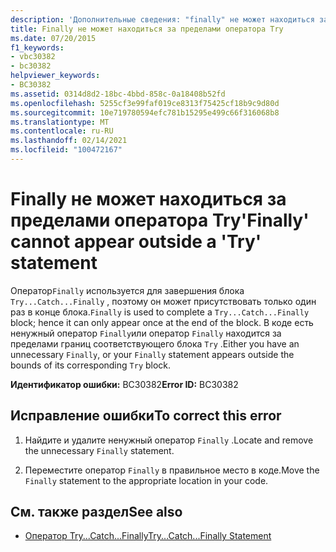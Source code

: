 ```yaml
---
description: 'Дополнительные сведения: "finally" не может находиться за пределами оператора "try"'
title: Finally не может находиться за пределами оператора Try
ms.date: 07/20/2015
f1_keywords:
- vbc30382
- bc30382
helpviewer_keywords:
- BC30382
ms.assetid: 0314d8d2-18bc-4bbd-858c-0a18408b52fd
ms.openlocfilehash: 5255cf3e99faf019ce8313f75425cf18b9c9d80d
ms.sourcegitcommit: 10e719780594efc781b15295e499c66f316068b8
ms.translationtype: MT
ms.contentlocale: ru-RU
ms.lasthandoff: 02/14/2021
ms.locfileid: "100472167"
---
```

# <a name="finally-cannot-appear-outside-a-try-statement"></a><span data-ttu-id="2cd6a-103">Finally не может находиться за пределами оператора Try</span><span class="sxs-lookup"><span data-stu-id="2cd6a-103">'Finally' cannot appear outside a 'Try' statement</span></span>

<span data-ttu-id="2cd6a-104">Оператор`Finally` используется для завершения блока `Try...Catch...Finally` , поэтому он может присутствовать только один раз в конце блока.</span><span class="sxs-lookup"><span data-stu-id="2cd6a-104">`Finally` is used to complete a `Try...Catch...Finally` block; hence it can only appear once at the end of the block.</span></span> <span data-ttu-id="2cd6a-105">В коде есть ненужный оператор `Finally`или оператор `Finally` находится за пределами границ соответствующего блока `Try` .</span><span class="sxs-lookup"><span data-stu-id="2cd6a-105">Either you have an unnecessary `Finally`, or your `Finally` statement appears outside the bounds of its corresponding `Try` block.</span></span>  
  
 <span data-ttu-id="2cd6a-106">**Идентификатор ошибки:** BC30382</span><span class="sxs-lookup"><span data-stu-id="2cd6a-106">**Error ID:** BC30382</span></span>  
  
## <a name="to-correct-this-error"></a><span data-ttu-id="2cd6a-107">Исправление ошибки</span><span class="sxs-lookup"><span data-stu-id="2cd6a-107">To correct this error</span></span>  
  
1. <span data-ttu-id="2cd6a-108">Найдите и удалите ненужный оператор `Finally` .</span><span class="sxs-lookup"><span data-stu-id="2cd6a-108">Locate and remove the unnecessary `Finally` statement.</span></span>  
  
2. <span data-ttu-id="2cd6a-109">Переместите оператор `Finally` в правильное место в коде.</span><span class="sxs-lookup"><span data-stu-id="2cd6a-109">Move the `Finally` statement to the appropriate location in your code.</span></span>  
  
## <a name="see-also"></a><span data-ttu-id="2cd6a-110">См. также раздел</span><span class="sxs-lookup"><span data-stu-id="2cd6a-110">See also</span></span>

- [<span data-ttu-id="2cd6a-111">Оператор Try...Catch...Finally</span><span class="sxs-lookup"><span data-stu-id="2cd6a-111">Try...Catch...Finally Statement</span></span>](../language-reference/statements/try-catch-finally-statement.md)
